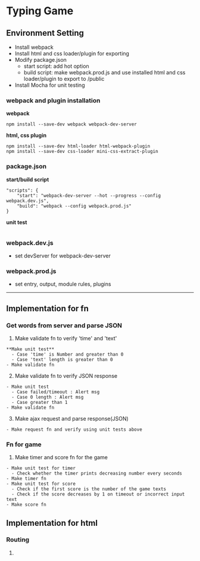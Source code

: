 # Typing Game

## Environment Setting
- Install webpack
- Install html and css loader/plugin for exporting
- Modify package.json
  - start script: add hot option
  - build script: make webpack.prod.js and use installed html and css loader/plugin to export to /public
- Install Mocha for unit testing

### webpack and plugin installation
**webpack**
```
npm install --save-dev webpack webpack-dev-server
```
**html, css plugin**
```
npm install --save-dev html-loader html-webpack-plugin
npm install --save-dev css-loader mini-css-extract-plugin
```

### package.json
**start/build script**
```
"scripts": {
    "start": "webpack-dev-server --hot --progress --config webpack.dev.js",
    "build": "webpack --config webpack.prod.js"
}
```
**unit test**
```
```

### webpack.dev.js
- set devServer for webpack-dev-server

### webpack.prod.js
- set entry, output, module rules, plugins

---
## Implementation for fn
### Get words from server and parse JSON
1. Make validate fn to verify 'time' and 'text'
```
**Make unit test**
  - Case 'time' is Number and greater than 0
  - Case 'text' length is greater than 0
- Make validate fn 
```

2. Make validate fn to verify JSON response
```
- Make unit test
  - Case failed/timeout : Alert msg
  - Case 0 length : Alert msg
  - Case greater than 1
- Make validate fn
```

3. Make ajax request and parse response(JSON)
```
- Make request fn and verify using unit tests above
```

### Fn for game
1. Make timer and score fn for the game
```
- Make unit test for timer
  - Check whether the timer prints decreasing number every seconds
- Make timer fn
- Make unit test for score
  - Check if the first score is the number of the game texts
  - Check if the score decreases by 1 on timeout or incorrect input text
- Make score fn
```

## Implementation for html
### Routing
1.


###

